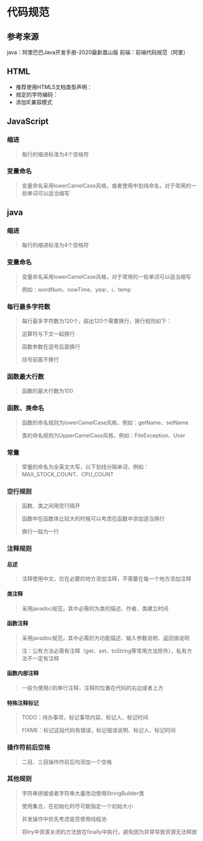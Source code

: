 # 代码规范

## 参考来源

java：阿里巴巴Java开发手册-2020最新嵩山版
前端：前端代码规范（阿里）

## HTML

* 推荐使用HTML5文档类型声明：<!DOCTYPE html>
* 规定的字符编码：<meta charset="UTF-8">
* 添加IE兼容模式

## JavaScript

### 缩进

> 每行的缩进标准为4个空格符

### 变量命名

> 变量命名采用lowerCamelCase风格，或者使用中划线命名，对于常用的一些单词可以适当缩写

## java

### 缩进

> 每行的缩进标准为4个空格符

### 变量命名

> 变量命名采用lowerCamelCase风格，对于常用的一些单词可以适当缩写
>
> 例如：wordNum、nowTime、year、i、temp

### 每行最多字符数

> 每行最多字符数为120个，超出120个需要换行，换行规则如下：
>
> 运算符与下文一起换行
>
> 函数参数在逗号后面换行
>
> 括号前面不换行

### 函数最大行数

> 函数的最大行数为100

### 函数、类命名

> 函数的命名规则为lowerCamelCase风格，例如：getName、setName
>
> 类的命名规则为UpperCamelCase风格，例如：FileException、User

### 常量

> 常量的命名为全英文大写，以下划线分隔单词，例如：MAX_STOCK_COUNT、CPU_COUNT

### 空行规则

> 函数、类之间用空行隔开
>
> 函数中在函数体比较大的时候可以考虑在函数中添加适当换行
>
> 换行一般为一行

### 注释规则

#### 总述

> 注释使用中文，仅在必要的地方添加注释，不需要在每一个地方添加注释

#### 类注释

> 采用javadoc规范，其中必需的为类的描述、作者、类建立时间

#### 函数注释

> 采用javadoc规范，其中必需的为功能描述、输入参数说明、返回值说明
>
> 注：公有方法必需有注释（get、set、toString等常用方法除外），私有方法不一定有注释

#### 函数内部注释

> 一般为使用//的单行注释，注释的位置在代码的右边或者上方

#### 特殊注释标记

> TODO：待办事项，标记事项内容、标记人、标记时间
>
> FIXME：标记这段代码有错误，标记错误说明、标记人、标记时间

### 操作符前后空格

> 二目、三目操作符前后均添加一个空格

### 其他规则

> 字符串拼接或者字符串大量改动使用StringBuilder类
>
> 使用集合，在初始化时尽可能指定一个初始大小
>
> 并发操作中优先考虑是否使用线程池
>
> 将try中资源关闭的方法放在finally中执行，避免因为异常导致资源无法释放
